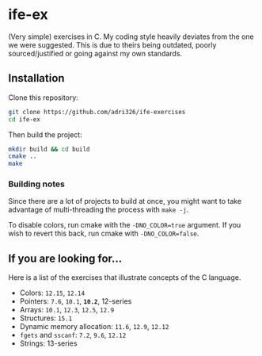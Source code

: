 # ife-ex

(Very simple) exercises in C.
My coding style heavily deviates from the one we were suggested.
This is due to theirs being outdated, poorly sourced/justified or going against my own standards.

## Installation

Clone this repository:

```sh
git clone https://github.com/adri326/ife-exercises
cd ife-ex
```

Then build the project:

```sh
mkdir build && cd build
cmake ..
make
```

### Building notes

Since there are a lot of projects to build at once, you might want to take advantage of multi-threading the process with `make -j`.

To disable colors, run cmake with the `-DNO_COLOR=true` argument. If you wish to revert this back, run cmake with `-DNO_COLOR=false`.

## If you are looking for...

Here is a list of the exercises that illustrate concepts of the C language.

* Colors: `12.15`, `12.14`
* Pointers: `7.6`, `10.1`, **`10.2`**, 12-series
* Arrays: `10.1`, `12.3`, `12.5`, `12.9`
* Structures: `15.1`
* Dynamic memory allocation: `11.6`, `12.9`, `12.12`
* `fgets` and `sscanf`: `7.2`, `9.6`, `12.12`
* Strings: 13-series
